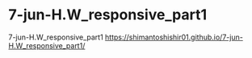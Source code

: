 # 7-jun-H.W_responsive_part1
7-jun-H.W_responsive_part1
https://shimantoshishir01.github.io/7-jun-H.W_responsive_part1/
